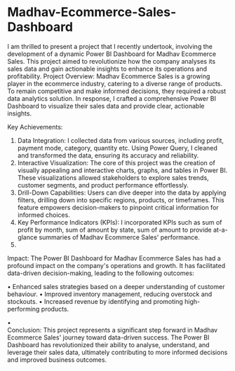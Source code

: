 # Madhav-Ecommerce-Sales-Dashboard

I am thrilled to present a project that I recently undertook, involving the development of a dynamic Power BI Dashboard for Madhav Ecommerce Sales. This project aimed to revolutionize how the company analyses its sales data and gain actionable insights to enhance its operations and profitability.
Project Overview: Madhav Ecommerce Sales is a growing player in the ecommerce industry, catering to a diverse range of products. To remain competitive and make informed decisions, they required a robust data analytics solution. In response, I crafted a comprehensive Power BI Dashboard to visualize their sales data and provide clear, actionable insights.

Key Achievements:
1.	Data Integration: I collected data from various sources, including profit, payment mode, category, quantity etc. Using Power Query, I cleaned and transformed the data, ensuring its accuracy and reliability.
2.	Interactive Visualization: The core of this project was the creation of visually appealing and interactive charts, graphs, and tables in Power BI. These visualizations allowed stakeholders to explore sales trends, customer segments, and product performance effortlessly.
3.	Drill-Down Capabilities: Users can dive deeper into the data by applying filters, drilling down into specific regions, products, or timeframes. This feature empowers decision-makers to pinpoint critical information for informed choices.
4.	Key Performance Indicators (KPIs): I incorporated KPIs such as sum of profit by month, sum of amount by state, sum of amount to provide at-a-glance summaries of Madhav Ecommerce Sales' performance.
5.	
Impact: The Power BI Dashboard for Madhav Ecommerce Sales has had a profound impact on the company's operations and growth. It has facilitated data-driven decision-making, leading to the following outcomes:

•	Enhanced sales strategies based on a deeper understanding of customer behaviour.
•	Improved inventory management, reducing overstock and stockouts.
•	Increased revenue by identifying and promoting high-performing products.

•	
Conclusion: This project represents a significant step forward in Madhav Ecommerce Sales' journey toward data-driven success. The Power BI Dashboard has revolutionized their ability to analyse, understand, and leverage their sales data, ultimately contributing to more informed decisions and improved business outcomes. 


